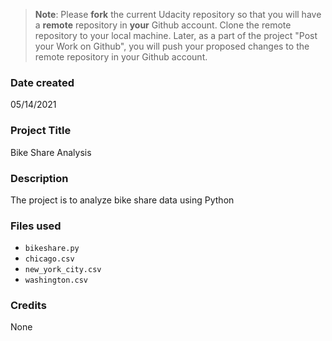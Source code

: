 >**Note**: Please **fork** the current Udacity repository so that you will have a **remote** repository in **your** Github account. Clone the remote repository to your local machine. Later, as a part of the project "Post your Work on Github", you will push your proposed changes to the remote repository in your Github account.

### Date created
05/14/2021

### Project Title
Bike Share Analysis

### Description
The project is to analyze bike share data using Python

### Files used
- `bikeshare.py`
- `chicago.csv`
- `new_york_city.csv`
- `washington.csv`

### Credits
None
